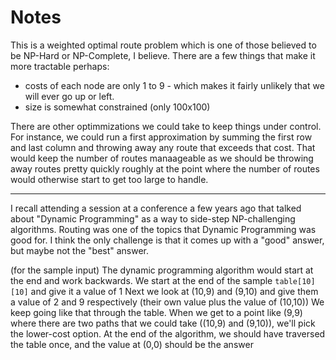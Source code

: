 # Notes

This is a weighted optimal route problem which is one of those believed to be NP-Hard or NP-Complete, I believe.
There are a few things that make it more tractable perhaps:

- costs of each node are only 1 to 9 - which makes it fairly unlikely that we will ever go up or left.
- size is somewhat constrained (only 100x100)

There are other optimmizations we could take to keep things under control.
For instance, we could run a first approximation by summing the first row and last column and throwing away any route that exceeds that cost.
That would keep the number of routes manaageable as we should be throwing away routes pretty quickly roughly at the point where the number of routes would otherwise start to get too large to handle.

---

I recall attending a session at a conference a few years ago that talked about "Dynamic Programming" as a way to side-step NP-challenging algorithms.
Routing was one of the topics that Dynamic Programming was good for.
I think the only challenge is that it comes up with a "good" answer, but maybe not the "best" answer.

(for the sample input)
The dynamic programming algorithm would start at the end and work backwards.
We start at the end of the sample `table[10][10]` and give it a value of 1
Next we look at (10,9) and (9,10) and give them a value of 2 and 9 respectively (their own value plus the value of (10,10))
We keep going like that through the table.
When we get to a point like (9,9) where there are two paths that we could take ((10,9) and (9,10)), we'll pick the lower-cost option.
At the end of the algorithm, we should have traversed the table once, and the value at (0,0) should be the answer